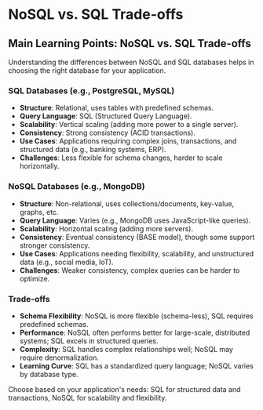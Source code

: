 # NoSQL vs. SQL Trade-offs

## Main Learning Points: NoSQL vs. SQL Trade-offs
Understanding the differences between NoSQL and SQL databases helps in choosing the right database for your application.

### SQL Databases (e.g., PostgreSQL, MySQL)
- **Structure**: Relational, uses tables with predefined schemas.
- **Query Language**: SQL (Structured Query Language).
- **Scalability**: Vertical scaling (adding more power to a single server).
- **Consistency**: Strong consistency (ACID transactions).
- **Use Cases**: Applications requiring complex joins, transactions, and structured data (e.g., banking systems, ERP).
- **Challenges**: Less flexible for schema changes, harder to scale horizontally.

### NoSQL Databases (e.g., MongoDB)
- **Structure**: Non-relational, uses collections/documents, key-value, graphs, etc.
- **Query Language**: Varies (e.g., MongoDB uses JavaScript-like queries).
- **Scalability**: Horizontal scaling (adding more servers).
- **Consistency**: Eventual consistency (BASE model), though some support stronger consistency.
- **Use Cases**: Applications needing flexibility, scalability, and unstructured data (e.g., social media, IoT).
- **Challenges**: Weaker consistency, complex queries can be harder to optimize.

### Trade-offs
- **Schema Flexibility**: NoSQL is more flexible (schema-less), SQL requires predefined schemas.
- **Performance**: NoSQL often performs better for large-scale, distributed systems; SQL excels in structured queries.
- **Complexity**: SQL handles complex relationships well; NoSQL may require denormalization.
- **Learning Curve**: SQL has a standardized query language; NoSQL varies by database type.

Choose based on your application's needs: SQL for structured data and transactions, NoSQL for scalability and flexibility.